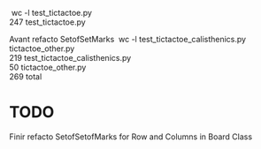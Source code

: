  wc -l test_tictactoe.py                                                                                                                                                                                                                                                   
247 test_tictactoe.py                                                                                                                                                                                                                                                                                                         

Avant refacto SetofSetMarks
 wc -l test_tictactoe_calisthenics.py tictactoe_other.py                                                                                                                                                                                                                   
 219 test_tictactoe_calisthenics.py                                                                                                                                                                                                                                                                                           
  50 tictactoe_other.py                                                                                                                                                                                                                                                                                                       
 269 total                 
 
 # TODO
 Finir refacto SetofSetofMarks for Row and Columns in Board Class                                                                                                